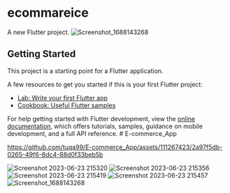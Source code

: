 # ecommareice
A new Flutter project.
![Screenshot_1688143268](https://github.com/tuqa99/E-commerce_App/assets/111267423/e1281ad8-8381-40a9-9898-e603e4a07208)

## Getting Started

This project is a starting point for a Flutter application.

A few resources to get you started if this is your first Flutter project:

- [Lab: Write your first Flutter app](https://docs.flutter.dev/get-started/codelab)
- [Cookbook: Useful Flutter samples](https://docs.flutter.dev/cookbook)

For help getting started with Flutter development, view the
[online documentation](https://docs.flutter.dev/), which offers tutorials,
samples, guidance on mobile development, and a full API reference.
#   E - c o m m e r c e _ A p p 




https://github.com/tuqa99/E-commerce_App/assets/111267423/2a97f5db-0265-49f6-8dc4-88d0f33beb5b

![Screenshot 2023-06-23 215320](https://github.com/tuqa99/E-commerce_App/assets/111267423/011be870-283c-486e-a30a-c37cf58d8a51)
![Screenshot 2023-06-23 215356](https://github.com/tuqa99/E-commerce_App/assets/111267423/8cff0cc7-2f11-4370-ac65-b5932fe81a61)
![Screenshot 2023-06-23 215419](https://github.com/tuqa99/E-commerce_App/assets/111267423/b247a)
![Screenshot 2023-06-23 215457](https://github.com/tuqa99/E-commerce_App/assets/111267423/abc2ad28-fdf9-441c-a99b-cb372bc1207f)
![Screenshot_1688143268]([https://github.com/tuqa99/E-commerce_App/assets/111267423/e1281ad8-8381-40a9-9898-e603e4a07208](https://github-production-user-asset-6210df.s3.amazonaws.com/111267423/251081140-e1281ad8-8381-40a9-9898-e603e4a07208.png)https://github-production-user-asset-6210df.s3.amazonaws.com/111267423/251081140-e1281ad8-8381-40a9-9898-e603e4a07208.png)

 
